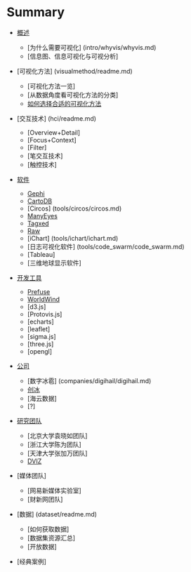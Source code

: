 # Summary

* [概述](intro/readme.md)
	* [为什么需要可视化] (intro/whyvis/whyvis.md)
	* [信息图、信息可视化与可视分析]
	
* [可视化方法] (visualmethod/readme.md)
	* [可视化方法一览]
	* [从数据角度看可视化方法的分类]
	* [如何选择合适的可视化方法](visualmethod/howtochoose1/readme.md)

* [交互技术] (hci/readme.md)
	* [Overview+Detail]
	* [Focus+Context]
	* [Filter]
	* [笔交互技术]
	* [触控技术]

* [软件](tools/readme.md)
	* [Gephi](tools/gephi/gephi.md)
	* [CartoDB](tools/cartodb/cartodb.md)
	* [Circos] (tools/circos/circos.md)
	* [ManyEyes](tools/manyeyes/manyeyes.md)
	* [Tagxed](tools/tagxed/tagxed.md)
	* [Raw](tools/raw/raw.md)
	* [iChart] (tools/ichart/ichart.md)
	* [日志可视化软件] (tools/code_swarm/code_swarm.md)
	* [Tableau]
	* [三维地球显示软件]
	
* [开发工具](toolkits/readme.md)
	* [Prefuse](toolkits/prefuse/prefuse.md)
	* [WorldWind](toolkits/worldwind/worldwind.md)
	* [d3.js]
	* [Protovis.js]
	* [echarts]
	* [leaflet]
	* [sigma.js]
	* [three.js]
	* [opengl]
	
* [公司](companies/readme.md)
	* [数字冰雹] (companies/digihail/digihail.md)
	* [创冰](companies/champdas/champdas.md)
	* [海云数据]
	* [?]

* [研究团队](lab/readme.md)
	* [北京大学袁晓如团队]
	* [浙江大学陈为团队]
	* [天津大学张加万团队]
	* [DVIZ](lab/dviz/dviz.md)

* [媒体团队]
	* [网易新媒体实验室]
	* [财新网团队]
	
* [数据] (dataset/readme.md)
	* [如何获取数据]
	* [数据集资源汇总]
	* [开放数据]
	
* [经典案例]



